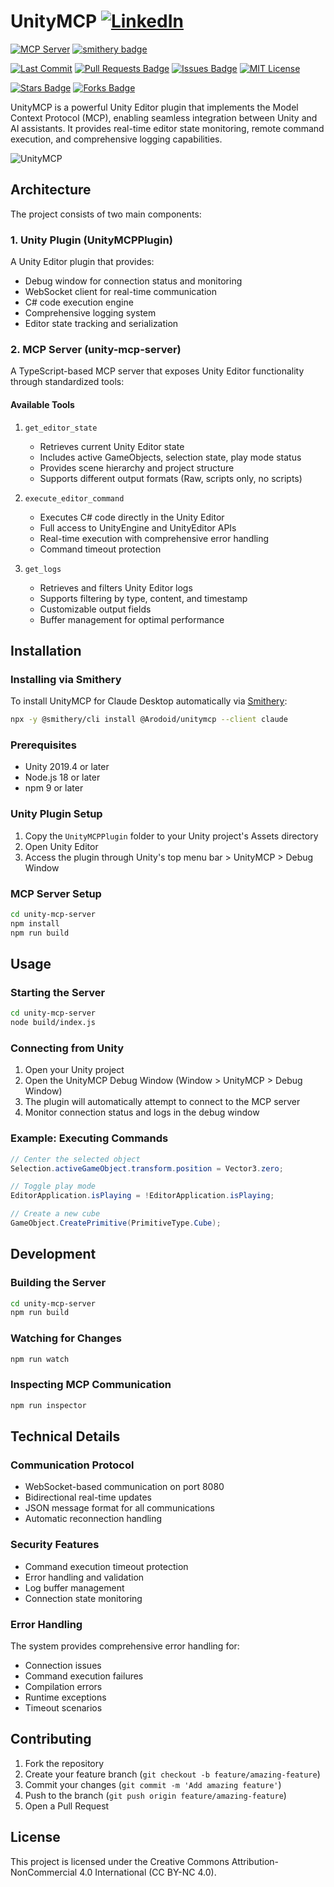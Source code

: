# UnityMCP [![](https://img.shields.io/badge/LinkedIn-0077B5?style=flat&logo=linkedin&logoColor=white 'LinkedIn')](https://www.linkedin.com/in/jack-w-richards/)



[![](https://badge.mcpx.dev?type=server 'MCP Server')](https://modelcontextprotocol.io/introduction)
[![smithery badge](https://smithery.ai/badge/@Arodoid/unitymcp)](https://smithery.ai/server/@Arodoid/unitymcp)

[![](https://img.shields.io/github/last-commit/Arodoid/UnityMCP 'Last Commit')](https://github.com/CoderGamester/mcp-unity/commits/main)
<a href="https://github.com/Arodoid/UnityMCP/pulls"><img src="https://img.shields.io/github/issues-pr/Arodoid/UnityMCP" alt="Pull Requests Badge"/></a>
<a href="https://github.com/Arodoid/UnityMCP/issues"><img src="https://img.shields.io/github/issues/Arodoid/UnityMCP" alt="Issues Badge"/></a>
[![](https://img.shields.io/badge/License-MIT-red.svg 'MIT License')](https://opensource.org/licenses/MIT)

<a href="https://github.com/Arodoid/UnityMCP/stargazers"><img src="https://img.shields.io/github/stars/Arodoid/UnityMCP" alt="Stars Badge"/></a>
<a href="https://github.com/Arodoid/UnityMCP/network/members"><img src="https://img.shields.io/github/forks/Arodoid/UnityMCP" alt="Forks Badge"/></a>


UnityMCP is a powerful Unity Editor plugin that implements the Model Context Protocol (MCP), enabling seamless integration between Unity and AI assistants. It provides real-time editor state monitoring, remote command execution, and comprehensive logging capabilities.

![UnityMCP](https://github.com/user-attachments/assets/53965337-75b8-4f0e-88d2-b2a4069546f4)

## Architecture

The project consists of two main components:

### 1. Unity Plugin (UnityMCPPlugin)

A Unity Editor plugin that provides:
- Debug window for connection status and monitoring
- WebSocket client for real-time communication
- C# code execution engine
- Comprehensive logging system
- Editor state tracking and serialization

### 2. MCP Server (unity-mcp-server)

A TypeScript-based MCP server that exposes Unity Editor functionality through standardized tools:

#### Available Tools

1. `get_editor_state`
   - Retrieves current Unity Editor state
   - Includes active GameObjects, selection state, play mode status
   - Provides scene hierarchy and project structure
   - Supports different output formats (Raw, scripts only, no scripts)

2. `execute_editor_command`
   - Executes C# code directly in the Unity Editor
   - Full access to UnityEngine and UnityEditor APIs
   - Real-time execution with comprehensive error handling
   - Command timeout protection

3. `get_logs`
   - Retrieves and filters Unity Editor logs
   - Supports filtering by type, content, and timestamp
   - Customizable output fields
   - Buffer management for optimal performance

## Installation

### Installing via Smithery

To install UnityMCP for Claude Desktop automatically via [Smithery](https://smithery.ai/server/@Arodoid/unitymcp):

```bash
npx -y @smithery/cli install @Arodoid/unitymcp --client claude
```

### Prerequisites
- Unity 2019.4 or later
- Node.js 18 or later
- npm 9 or later

### Unity Plugin Setup

1. Copy the `UnityMCPPlugin` folder to your Unity project's Assets directory
2. Open Unity Editor
3. Access the plugin through Unity's top menu bar > UnityMCP > Debug Window

### MCP Server Setup

```bash
cd unity-mcp-server
npm install
npm run build
```

## Usage

### Starting the Server

```bash
cd unity-mcp-server
node build/index.js
```

### Connecting from Unity

1. Open your Unity project
2. Open the UnityMCP Debug Window (Window > UnityMCP > Debug Window)
3. The plugin will automatically attempt to connect to the MCP server
4. Monitor connection status and logs in the debug window

### Example: Executing Commands

```csharp
// Center the selected object
Selection.activeGameObject.transform.position = Vector3.zero;

// Toggle play mode
EditorApplication.isPlaying = !EditorApplication.isPlaying;

// Create a new cube
GameObject.CreatePrimitive(PrimitiveType.Cube);
```

## Development

### Building the Server

```bash
cd unity-mcp-server
npm run build
```

### Watching for Changes

```bash
npm run watch
```

### Inspecting MCP Communication

```bash
npm run inspector
```

## Technical Details

### Communication Protocol

- WebSocket-based communication on port 8080
- Bidirectional real-time updates
- JSON message format for all communications
- Automatic reconnection handling

### Security Features

- Command execution timeout protection
- Error handling and validation
- Log buffer management
- Connection state monitoring

### Error Handling

The system provides comprehensive error handling for:
- Connection issues
- Command execution failures
- Compilation errors
- Runtime exceptions
- Timeout scenarios

## Contributing

1. Fork the repository
2. Create your feature branch (`git checkout -b feature/amazing-feature`)
3. Commit your changes (`git commit -m 'Add amazing feature'`)
4. Push to the branch (`git push origin feature/amazing-feature`)
5. Open a Pull Request

## License

This project is licensed under the Creative Commons Attribution-NonCommercial 4.0 International (CC BY-NC 4.0).
